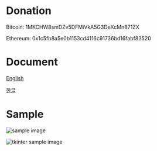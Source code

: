 # Donation
Bitcoin: 1MKCHW8smDZv5DFMiVkA5G3DeXcMn871ZX

Ethereum: 0x1c5fb8a5e0b1153cd4116c91736bd16fabf83520


# Document
[English](https://white.seolpyo.com/entry/148/)

[한글](https://white.seolpyo.com/entry/147/)


# Sample
![sample image](https://raw.githubusercontent.com/white-seolpyo/seolpyo-mplchart/refs/heads/main/images/sample.gif)

![tkinter sample image](https://raw.githubusercontent.com/white-seolpyo/seolpyo-mplchart/refs/heads/main/images/with%20tkinter.gif)


